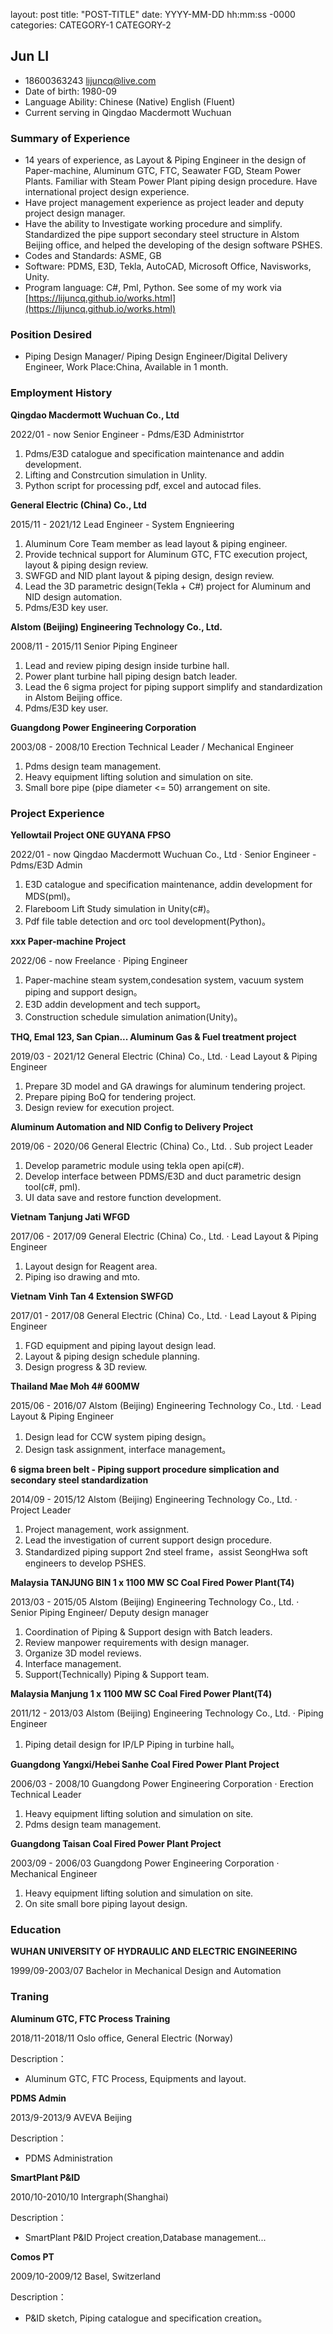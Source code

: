 layout: post
title: "POST-TITLE"
date: YYYY-MM-DD hh:mm:ss -0000
categories: CATEGORY-1 CATEGORY-2

## Jun LI

* 18600363243 [lijuncq@live.com](mailto:lijuncq@live.com)
* Date of birth: 1980-09
* Language Ability:		Chinese (Native)
				        English (Fluent)
* Current serving in Qingdao Macdermott Wuchuan

### Summary of Experience

* 14 years of experience, as Layout & Piping Engineer in the design of Paper-machine, Aluminum GTC, FTC, Seawater FGD, Steam Power Plants. Familiar with Steam Power Plant piping design procedure. Have international project design experience.
* Have project management experience as project leader and deputy project design manager.
* Have the ability to Investigate working procedure and simplify. Standardized the pipe support secondary steel structure in Alstom Beijing office, and helped the developing of the design software PSHES.
* Codes and Standards: ASME, GB
* Software: PDMS, E3D, Tekla, AutoCAD, Microsoft Office, Navisworks, Unity.
* Program language: C#, Pml, Python.
See some of my work via [https://lijuncq.github.io/works.html](https://lijuncq.github.io/works.html)

### Position Desired

* Piping Design Manager/ Piping Design Engineer/Digital Delivery Engineer, Work Place:China, Available in 1 month.

### Employment History

**Qingdao Macdermott Wuchuan Co., Ltd**

2022/01 - now
Senior Engineer - Pdms/E3D Administrtor

1. Pdms/E3D catalogue and specification maintenance and addin development.
2. Lifting and Constrcution simulation in Unlity.
3. Python script for processing pdf, excel and autocad files.

**General Electric (China) Co., Ltd**

2015/11 - 2021/12
Lead Engineer - System Engnieering

1. Aluminum Core Team member as lead layout & piping engineer.
2. Provide technical support for Aluminum GTC, FTC execution project, layout & piping design review.
3. SWFGD and NID plant layout & piping design, design review.
4. Lead the 3D parametric design(Tekla + C#) project for Aluminum and NID design automation.
5. Pdms/E3D key user.

**Alstom (Beijing) Engineering Technology Co., Ltd.**

2008/11 - 2015/11
Senior Piping Engineer

1. Lead and review piping design inside turbine hall.
2. Power plant turbine hall piping design batch leader.
3. Lead the 6 sigma project for piping support simplify and standardization in Alstom Beijing office.
4. Pdms/E3D key user.

**Guangdong Power Engineering Corporation**

2003/08 - 2008/10
Erection Technical Leader / Mechanical Engineer

1. Pdms design team management.
2. Heavy equipment lifting solution and simulation on site.
3. Small bore pipe (pipe diameter <= 50) arrangement on site.

### Project Experience

**Yellowtail Project ONE GUYANA FPSO**

2022/01 - now
Qingdao Macdermott Wuchuan Co., Ltd · Senior Engineer - Pdms/E3D Admin

1. E3D catalogue and specification maintenance, addin development for MDS(pml)。
2. Flareboom Lift Study simulation in Unity(c#)。
3. Pdf file table detection and orc tool development(Python)。

**xxx Paper-machine Project**

2022/06 - now
Freelance · Piping Engineer

1. Paper-machine steam system,condesation system, vacuum system piping and support design。
2. E3D addin development and tech support。
3. Construction schedule simulation animation(Unity)。

**THQ, Emal 123, San Cpian... Aluminum Gas & Fuel treatment project**

2019/03 - 2021/12
General Electric (China) Co., Ltd. · Lead Layout & Piping Engineer

1. Prepare 3D model and GA drawings for aluminum tendering project.
2. Prepare piping BoQ for tendering project.
3. Design review for execution project.

**Aluminum Automation and NID Config to Delivery Project**

2019/06 - 2020/06
General Electric (China) Co., Ltd. . Sub project Leader

1. Develop parametric module using tekla open api(c#).
2. Develop interface between PDMS/E3D and duct parametric design tool(c#, pml).
3. UI data save and restore function development.

**Vietnam Tanjung Jati WFGD**

2017/06 - 2017/09
General Electric (China) Co., Ltd. · Lead Layout & Piping Engineer

1. Layout design for Reagent area.
2. Piping iso drawing and mto.

**Vietnam Vinh Tan 4 Extension SWFGD**

2017/01 - 2017/08
General Electric (China) Co., Ltd. · Lead Layout & Piping Engineer

1. FGD equipment and piping layout design lead.
2. Layout & piping design schedule planning.
3. Design progress & 3D review.

**Thailand Mae Moh 4# 600MW**

2015/06 - 2016/07
Alstom (Beijing) Engineering Technology Co., Ltd. · Lead Layout & Piping Engineer

1. Design lead for CCW system piping design。
2. Design task assignment, interface management。

**6 sigma breen belt - Piping support procedure simplication and secondary steel standardization**

2014/09 - 2015/12
Alstom (Beijing) Engineering Technology Co., Ltd.  · Project Leader

1. Project management, work assignment.
2. Lead the investigation of current support design procedure.
3. Standardized piping support 2nd steel frame，assist SeongHwa soft engineers to develop PSHES.

**Malaysia TANJUNG BIN 1 x 1100 MW SC Coal Fired Power Plant(T4)**

2013/03 - 2015/05
Alstom (Beijing) Engineering Technology Co., Ltd. · Senior Piping Engineer/ Deputy design manager

1. Coordination of Piping & Support design with Batch leaders.
2. Review manpower requirements with design manager.
3. Organize 3D model reviews.
4. Interface management.
5. Support(Technically) Piping & Support team.

**Malaysia Manjung 1 x 1100 MW SC Coal Fired Power Plant(T4)**


2011/12 - 2013/03
Alstom (Beijing) Engineering Technology Co., Ltd. · Piping Engineer

1. Piping detail design for IP/LP Piping in turbine hall。

**Guangdong Yangxi/Hebei Sanhe Coal Fired Power Plant Project**

2006/03 - 2008/10
Guangdong Power Engineering Corporation · Erection Technical Leader

1. Heavy equipment lifting solution and simulation on site. 
2. Pdms design team management.

**Guangdong Taisan Coal Fired Power Plant Project**

2003/09 - 2006/03
Guangdong Power Engineering Corporation · Mechanical Engineer

1. Heavy equipment lifting solution and simulation on site.
2. On site small bore piping layout design.

### Education

**WUHAN UNIVERSITY OF HYDRAULIC AND ELECTRIC ENGINEERING**

1999/09-2003/07
Bachelor in Mechanical Design and Automation

### Traning

**Aluminum GTC, FTC Process Training**

2018/11-2018/11
Oslo office, General Electric (Norway)

Description：
* Aluminum GTC, FTC Process, Equipments and layout.
  
**PDMS Admin**

2013/9-2013/9
AVEVA Beijing

Description：
* PDMS Administration

**SmartPlant P&ID**

2010/10-2010/10
Intergraph(Shanghai)

Description：
* SmartPlant P&ID Project creation,Database management...

**Comos PT**

2009/10-2009/12
Basel, Switzerland

Description：
* P&ID sketch, Piping catalogue and specification creation。

